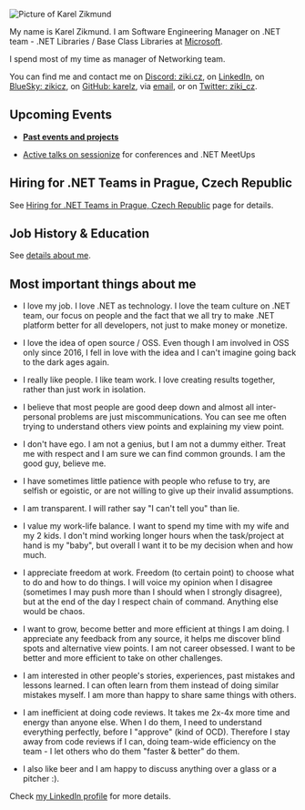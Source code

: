 ![Picture of Karel Zikmund](/images/karelz.jpg)

My name is Karel Zikmund.
I am Software Engineering Manager on .NET team - .NET Libraries / Base Class Libraries at [Microsoft](https://www.microsoft.com/).

I spend most of my time as manager of Networking team.

You can find me and contact me on [Discord: ziki.cz](https://discord.com/), on [LinkedIn](https://www.linkedin.com/in/karelzikmund), on [BlueSky: zikicz](https://bsky.app/profile/zikicz.bsky.social), on [GitHub: karelz](https://github.com/karelz), via [email](mailto:karelz@microsoft.com), or on [Twitter: ziki_cz](https://twitter.com/ziki_cz).



## Upcoming Events

- **[Past events and projects](/details)**

- [Active talks on sessionize](https://sessionize.com/karel-zikmund) for conferences and .NET MeetUps



## Hiring for .NET Teams in Prague, Czech Republic

See [Hiring for .NET Teams in Prague, Czech Republic](/hiring_prague_net) page for details.



## Job History & Education

See [details about me](/details).



## Most important things about me

- I love my job. I love .NET as technology. I love the team culture on .NET team, our focus on people and the fact that we all try to make .NET platform better for all developers, not just to make money or monetize.

- I love the idea of open source / OSS. Even though I am involved in OSS only since 2016, I fell in love with the idea and I can't imagine going back to the dark ages again.

- I really like people. I like team work. I love creating results together, rather than just work in isolation.

- I believe that most people are good deep down and almost all inter-personal problems are just miscommunications. You can see me often trying to understand others view points and explaining my view point.

- I don't have ego. I am not a genius, but I am not a dummy either. Treat me with respect and I am sure we can find common grounds. I am the good guy, believe me.

- I have sometimes little patience with people who refuse to try, are selfish or egoistic, or are not willing to give up their invalid assumptions.

- I am transparent. I will rather say "I can't tell you" than lie.

- I value my work-life balance. I want to spend my time with my wife and my 2 kids. I don't mind working longer hours when the task/project at hand is my "baby", but overall I want it to be my decision when and how much.

- I appreciate freedom at work. Freedom (to certain point) to choose what to do and how to do things. I will voice my opinion when I disagree (sometimes I may push more than I should when I strongly disagree), but at the end of the day I respect chain of command. Anything else would be chaos.

- I want to grow, become better and more efficient at things I am doing. I appreciate any feedback from any source, it helps me discover blind spots and alternative view points. I am not career obsessed. I want to be better and more efficient to take on other challenges.

- I am interested in other people's stories, experiences, past mistakes and lessons learned. I can often learn from them instead of doing similar mistakes myself. I am more than happy to share same things with others.

- I am inefficient at doing code reviews. It takes me 2x-4x more time and energy than anyone else. When I do them, I need to understand everything perfectly, before I "approve" (kind of OCD). Therefore I stay away from code reviews if I can, doing team-wide efficiency on the team - I let others who do them "faster & better" do them.

- I also like beer and I am happy to discuss anything over a glass or a pitcher :).

Check [my LinkedIn profile](https://www.linkedin.com/in/karelzikmund/) for more details.
